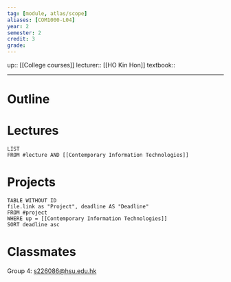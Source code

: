 ```yaml
---
tag: [module, atlas/scope]
aliases: [COM1000-L04]
year: 2
semester: 2
credit: 3
grade: 
---
```

up:: [[College courses]]
lecturer:: [[HO Kin Hon]]
textbook:: 
___
# Outline

# Lectures
```dataview
LIST
FROM #lecture AND [[Contemporary Information Technologies]] 
```
# Projects
```dataview
TABLE WITHOUT ID 
file.link as "Project", deadline AS "Deadline"
FROM #project
WHERE up = [[Contemporary Information Technologies]]
SORT deadline asc
```
# Classmates
Group 4: s226086@hsu.edu.hk
